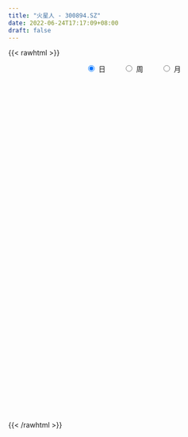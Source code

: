 ```yaml
---
title: "火星人 - 300894.SZ"
date: 2022-06-24T17:17:09+08:00
draft: false
---
```

{{< rawhtml >}}
    <div style="text-align: center">
        <label style="padding: 1rem;"><input style="margin-right: .5rem" type="radio" name="period" value="D" checked onclick="period_change(this)">日</label>
        <label style="padding: 1rem;"><input style="margin-right: .5rem" type="radio" name="period" value="W" onclick="period_change(this)">周</label>
        <label style="padding: 1rem;"><input style="margin-right: .5rem" type="radio" name="period" value="M" onclick="period_change(this)">月</label>
    </div>
    <div id="chart" style="height: 700px;"></div> 
    <script type="text/javascript">
        const D_v = [287182.93,199896.2,171451.82,137476.11,121022.81,165599.55,139289.01,99604.34,109821.9,77832.16,79492.29,105890.82,96372.22,114011.72,81311.93,86491.25,104363.51,119833.42,89174.83,77482.01,69424.92,91711.84,76975.69,102468.88,102097.51,83395.45,73452.27,81313.1,86843.42,74877.31,65795.58,69659.54,60198.63,65225.45,60647.52,52057.23,32270.79,46172.86,42401.23,39926.41,29718.89,33378.89,68508.24,44040.87,33869.22,46926.16,24327.15,27455.97,24231.97,40912.65,46086.34,29691.13,53482.74,29725.49,26841.27,33476.44,28914.06,21112.94,34579.07,25856.53,24366.56,28034.12,37048.86,31263.55,24761.99,31523.02,15450.84,13630.53,16202.33,13017.5,18684.18,22537.71,39060.75,33333.03,33563.65,38598.19,25590.75,25092.34,30173.4,19549.8,20076.0,31193.37,22317.25,14395.49,12365.5,18585.17,15705.96,33151.04,27934.48,21376.07,36409.43,24804.75,21602.69,20629.73,17698.25,15029.26,28289.09,25145.4,16520.83,18507.78,25936.3,20332.23,16637.34,16108.23,18275.14,15948.7,24242.96,16034.51,13593.48,12012.84,15718.0,22149.0,16577.99,15315.51,29574.43,23837.0,22959.0,24782.1,30414.85,41670.63,14493.89,18927.84,29640.52,23538.29,21416.63,30144.32,20028.0,17899.9,17179.04,18067.95,22181.14,15303.83,35936.01,21836.74,25101.9,30257.51,22112.24,27566.7,17562.0,14668.34,30729.58,22825.14,14640.73,23934.68,26413.56,17743.82,24484.64,22936.1,15339.64,12745.11,15517.26,14889.0,14355.35,8694.23,16064.47,13132.14,13726.54,13280.34,12853.79,12206.61,11616.77,13479.16,12147.18,15722.13,12830.46,19045.6,19087.65,15721.27,9076.44,28403.42,15449.21,16965.08,22354.03,18447.76,12418.11,15837.51,11770.83,10449.1,27737.12,22854.18,26069.91,25755.68,25871.84,15722.18,11862.66,12982.49,9990.27,15885.42,12720.46,15808.58,10413.19,9286.75,6526.67,27926.21,21791.55,17012.86,20661.49,14613.24,21862.4,24196.89,17720.56,13738.73,13333.18,12172.99,7996.32,7374.48,7415.82,55701.81,26874.75,14324.22,36748.94,22556.49,18552.59,13785.2,13943.41,17615.1,20180.15,15415.26,10676.23,17886.74,10218.75,9279.75,9661.88,11862.41,8809.75,27647.69,16002.98,35119.66,24519.68,15789.19,21417.84,13681.07,9664.27,14016.53,8161.21,13129.54,8827.0,14987.73,9764.45,10983.19,14838.89,9195.69,9590.43,15679.66,12088.59,21055.97,9515.44,33110.38,22869.35,36906.2,23078.95,12922.41,9154.23,19030.83,8207.86,10355.36,14962.28,7072.59,23111.04,17773.64,9679.0,12078.6,13977.81,8241.56,6636.52,9857.35,9249.51,16047.03,8570.28,9777.65,13066.22,18369.36,22120.01,16322.79,10642.85,11842.51,17060.63,14462.11,17850.25,11421.06,7455.63,15397.0,13795.28,12775.29,14280.35,14920.92,12553.9,15268.86,11072.0,16391.05,20273.85,34978.58,15175.49,15028.7,18459.11,23802.64,15814.4,17716.66,12830.44,12427.08,17673.91,21569.14,33705.81,46677.76,25644.07,21120.33,21803.96,23168.0,17641.73,33177.75,39639.88,20126.66,24339.93,24562.31,35341.32,34061.92,34061.0,33048.05,42576.3,36665.52,46263.13,52952.52,29439.03,16444.34,30202.88,34779.18,19047.61,16370.9,26914.39,53811.74,26228.7,21029.0,29127.4,20301.14,30419.45,17032.73,23279.68,16982.17,14688.8,34320.51,55980.34,28750.91,44476.97,40735.44,25721.28,23783.66,20258.75,22252.74,22517.89,36155.14,29654.2,63379.86,106602.35,74031.2,44171.21,35322.6,67655.24]
const D_histogram = [0.0,0.4467236467,0.5363592828,0.491984248,0.2939811951,0.6635277355,0.4623461619,0.1771408816,-0.342101866,-0.6284001542,-0.6641845117,-0.3729978021,0.0276652538,0.6194692321,0.8327724534,0.7861863194,1.1708610903,1.176956643,1.1610204251,0.7044386816,0.5734624582,0.877404773,0.8852662218,0.9380545818,0.7135157936,0.5014349212,0.0984534266,-0.2169327408,-0.4712373592,-0.3250458647,-0.2212952305,-0.5517695672,-1.0617976079,-1.518640067,-1.6371302718,-1.6905964883,-1.6577221548,-1.4978386732,-1.3679767659,-1.4118693429,-1.3957757879,-1.3142194174,-0.9950774123,-0.7839904253,-0.6524615927,-0.4862232308,-0.4443202275,-0.4802557938,-0.3909693266,-0.1612533671,0.0707780265,0.2849159597,0.5021290155,0.6059919388,0.7353679661,0.8505789496,0.7798165574,0.6850428605,0.7043469835,0.6585184764,0.52873342,0.3997877295,0.4284643497,0.3115868018,0.2531233864,-0.0763931992,-0.294147613,-0.3123416932,-0.2395274605,-0.1684634588,-0.0131312453,0.1556351529,0.3906286474,0.6264813384,0.6620951366,0.7219894864,0.7821062684,0.6759697777,0.610689172,0.4690236845,0.4051780034,0.0262182924,-0.2043345881,-0.3535679718,-0.3800234697,-0.5334022303,-0.5439269361,-0.2754981143,-0.0537157763,0.1260493287,0.4171867737,0.5640827269,0.6626388513,0.7274106279,0.6657599379,0.497866576,0.5556756549,0.6587562707,0.6007885952,0.3599472737,0.4623746712,0.4799717393,0.3798410696,0.3353868363,0.0670193962,-0.2352413775,-0.1562677981,-0.3373527427,-0.4854662632,-0.4783223048,-0.5186545447,-0.2701882854,-0.1626335895,-0.0452824361,0.2265991598,0.4701639371,0.62981013,0.6351559621,0.5356796647,0.3400351384,0.1369912412,0.004097068,0.0899690327,0.282725701,0.2847522597,0.4077084064,0.4184820733,0.3478507067,0.3643994805,0.4772890344,0.3850958892,0.4050796196,0.0977332883,-0.1480849169,-0.4314595019,-0.9401535845,-1.2932299903,-1.8093859438,-1.9785695959,-1.9839078315,-2.2276411057,-2.0879330791,-1.8904221892,-1.569552988,-1.0952636228,-0.7788382956,-0.4421544035,-0.2076938044,-0.1269797706,-0.1172167304,-0.0424026508,0.0725498097,0.1024460842,0.0816973182,0.1130696646,0.0277894124,0.1341768337,0.1735728537,0.103425132,-0.1021403822,-0.3069075962,-0.4563446994,-0.6164731337,-0.7071330525,-0.7791578651,-0.8262929163,-0.6307497146,-0.5088936339,-0.4154768798,-0.4682798938,-0.4353112543,-0.4469597378,-0.3343343387,-0.3487077592,-0.3588085391,-0.3795620766,-0.4012104628,-0.3250057666,-0.0809562944,-0.0149008238,0.2424874663,0.4423808442,0.6751607647,0.8701394323,0.9041380581,0.9055084949,0.8938651868,0.9607065536,0.9612806329,0.8070558779,0.6539489213,0.550197875,0.4439145246,0.5594983396,0.6427984953,0.6745050135,0.4441214914,0.1249856921,0.1291507737,0.2588606863,0.2958586669,0.2127823602,0.1782930478,0.1143937856,0.0006883766,-0.0399963016,-0.0390708491,0.247075279,0.4577507508,0.5305396879,0.7454517424,0.8086496733,0.6452411401,0.5166505615,0.4505462968,0.291390381,0.2175221955,0.1577293876,0.0750721557,-0.151771224,-0.3386875878,-0.3808798641,-0.4920170377,-0.6043204217,-0.6539307221,-0.434240588,-0.3064501986,-0.039959316,0.1247271328,0.1701002261,0.0849551333,-0.0190141628,-0.0444110325,-0.1786718195,-0.2109859565,-0.1689307719,-0.1452613994,-0.2380483972,-0.2695097027,-0.2538879651,-0.2217592765,-0.2315172863,-0.2403246195,-0.1396747916,-0.0519584156,0.0001973508,0.0177572252,0.140945579,0.1806092698,-0.018364433,-0.1254191014,-0.2334187022,-0.2873156178,-0.3599813468,-0.3721345529,-0.3793359594,-0.341348276,-0.3681477577,-0.3497094835,-0.4747560821,-0.5678653865,-0.7056193967,-0.6468225979,-0.4913284343,-0.3824513923,-0.2993325929,-0.2634751418,-0.185767245,-0.1544015519,-0.0991295691,0.0035546157,0.0769580363,0.0405553102,0.0979645887,0.0813907864,0.1416590569,0.0711096424,0.0707976378,0.0505464107,0.0576728374,0.0699668406,0.0374707689,0.0014935992,-0.0577572358,-0.1634576013,-0.2661928497,-0.2870488713,-0.2382444377,-0.2058676561,-0.2762746982,-0.2536217172,-0.0609308797,0.0522373416,0.1465250481,0.2364656688,0.3586329595,0.3629514835,0.3402143075,0.307955589,0.2400856358,0.2945811156,0.3475780584,0.4688174961,0.6228531994,0.6564861645,0.5852284234,0.4557342275,0.3835565152,0.2283213985,0.3407131767,0.4080489366,0.4158811606,0.3403869008,0.312211611,0.2455372597,0.2904087339,0.0613945086,-0.1078878299,-0.2082752386,-0.4288602738,-0.3248687419,-0.1523379065,-0.088496673,-0.0295545671,0.0832829829,0.0929699926,0.0851477834,0.0716725323,0.0928495243,-0.0455416967,-0.1151299975,-0.1734215145,-0.1611928217,-0.1535385096,-0.2400618961,-0.2611921598,-0.2224015187,-0.1890616682,-0.1400334356,-0.0259871079,0.1452282174,0.2663883714,0.4519627842,0.5203719477,0.5118484017,0.4480033699,0.3939293323,0.3587653732,0.3371177157,0.2636814799,0.20889708,0.3047688599,0.4312745537,0.4627908932,0.4716297645,0.4474857811,0.4973646826]
const D_fast = [0.0,0.5584045584,0.7821300152,0.8607510424,0.7362432883,1.2716717626,1.1860767295,0.9451566696,0.3403884555,-0.1030098713,-0.3048403567,-0.1069030976,0.3006762717,1.047347558,1.4688438927,1.6188043385,2.296194382,2.5965290954,2.8708479838,2.5903759107,2.6027653018,3.1260588099,3.3552368141,3.6425388196,3.5963789797,3.5096568376,3.1312886997,2.7616693471,2.3895553889,2.4544854172,2.5029122438,2.0344955153,1.2590180727,0.4225155968,-0.105257176,-0.5813725145,-0.9629287197,-1.1775049065,-1.3896371906,-1.7864971034,-2.1193474954,-2.3663459792,-2.2959733271,-2.2808839464,-2.3124705121,-2.2677879579,-2.3369650114,-2.4929645261,-2.5014203906,-2.3120177729,-2.0622918727,-1.7769249495,-1.4341796399,-1.1788187319,-0.865600713,-0.5377449921,-0.413553245,-0.3370662267,-0.1416753579,-0.0228742458,-0.0204759472,-0.0494747053,0.0863180022,0.0473371548,0.052154586,-0.2964602994,-0.5877516165,-0.6840311199,-0.6710987524,-0.6421506153,-0.4901012132,-0.2824260268,0.0502246295,0.4426976551,0.6438352375,0.8842269589,1.139870308,1.2027262618,1.2901179491,1.2657083827,1.3031572024,0.9307520646,0.649115537,0.4114901603,0.290028795,0.0032994769,-0.1432069629,0.0563473302,0.2647007242,0.4759781614,0.8714122998,1.1593289348,1.423544772,1.6701692055,1.7749585,1.7315317821,1.9282597748,2.1960294582,2.2882589315,2.1374044284,2.3554254938,2.4930154966,2.4878450943,2.5272375701,2.2756249791,1.914553861,1.9544604909,1.6890373606,1.4195572743,1.3071206565,1.1371247805,1.3180439684,1.384940267,1.4909708112,1.8195021971,2.1806079587,2.497706684,2.6618415067,2.6962851254,2.5856493837,2.4168532968,2.2849833906,2.3933476135,2.656785707,2.7300003307,2.954883579,3.0702777642,3.0866090743,3.1942577182,3.4264695307,3.4305503578,3.5518039931,3.2688909839,2.9860515495,2.594812089,1.8510796103,1.1746957069,0.2061932675,-0.4576327836,-0.958947977,-1.7595915277,-2.1418667708,-2.4169614283,-2.4884804741,-2.2880070146,-2.1662912613,-1.94014597,-1.757608822,-1.7086397308,-1.7281808733,-1.6639674564,-1.5308775435,-1.4753697479,-1.4756941844,-1.4160544218,-1.4943873209,-1.3544556912,-1.2716664577,-1.3159578964,-1.5470585062,-1.8285526193,-2.0920758973,-2.406322615,-2.673765797,-2.9405800758,-3.1942883561,-3.156432583,-3.1617999108,-3.1722523767,-3.3421253641,-3.4179845382,-3.5413729562,-3.5123311417,-3.613881502,-3.7136844167,-3.8293284733,-3.9512794753,-3.9563262207,-3.7325158221,-3.6701855575,-3.3521754007,-3.0416868118,-2.6401167002,-2.2276031745,-1.9675700342,-1.7398224737,-1.527999485,-1.2209814798,-0.9800872423,-0.9325480279,-0.9221677541,-0.8883693316,-0.883674051,-0.628215651,-0.3842158715,-0.1838830999,-0.3032362492,-0.5911256255,-0.5546728504,-0.3602477663,-0.249285119,-0.2791658355,-0.269081886,-0.3043827018,-0.4179160167,-0.4685997703,-0.4774420301,-0.1295270822,0.1955860773,0.4010099364,0.8022849265,1.0676452756,1.0655470276,1.0661190893,1.1126513987,1.0263430782,1.0068554416,0.9864949806,0.9226057876,0.6578196019,0.3862313412,0.2488190989,0.0146776658,-0.2487058236,-0.4617988045,-0.3506688174,-0.2994909777,-0.0429899241,0.152878308,0.2407764578,0.1768701482,0.0681473115,0.0316476837,-0.1472810582,-0.2323416843,-0.2325191927,-0.24516517,-0.3974642671,-0.4963029982,-0.544153252,-0.5674643824,-0.6351017139,-0.7039902019,-0.638259072,-0.5635322998,-0.5113271957,-0.4893280151,-0.3309032666,-0.2460872582,-0.4496520693,-0.5880615131,-0.7544157894,-0.8801416094,-1.0428026751,-1.1479895195,-1.2500249159,-1.2973743014,-1.4162107226,-1.4851998193,-1.7289354384,-1.9640110894,-2.2781699488,-2.3810787994,-2.3484167444,-2.3351525505,-2.3268668993,-2.3568782336,-2.3256121481,-2.332846843,-2.3023572525,-2.1987844137,-2.106141484,-2.1324053826,-2.0505049569,-2.0467310626,-1.9510480279,-2.0038200318,-1.986432627,-1.9940472514,-1.9725026153,-1.9427169019,-1.9658452815,-2.0014490514,-2.0751391953,-2.2217039611,-2.390987422,-2.4836056614,-2.4943623372,-2.5134524697,-2.6529281863,-2.6936806346,-2.516222517,-2.3899949603,-2.2590759918,-2.1100189539,-1.8981934233,-1.8031370285,-1.7408206276,-1.6960904488,-1.7039389931,-1.5757982344,-1.4359067769,-1.1974629652,-0.8877139621,-0.6899594559,-0.6149100911,-0.6304707301,-0.6067593137,-0.7049140807,-0.5073440084,-0.3379960143,-0.2261935002,-0.2165910348,-0.1667134218,-0.1720034582,-0.0545298006,-0.2681953987,-0.4644496947,-0.616905913,-0.9447060166,-0.9219316702,-0.7874853115,-0.7457682462,-0.694214782,-0.5605564864,-0.5276269785,-0.5141622418,-0.5097193599,-0.4653299868,-0.6151066319,-0.7134774322,-0.8151243277,-0.8431938405,-0.8739241557,-1.0204630162,-1.1068913199,-1.1237010585,-1.137626625,-1.1236067513,-1.0160572006,-0.808534821,-0.620777574,-0.3222124652,-0.1237103148,-0.0042717603,0.0438840503,0.0882923458,0.14281973,0.2054515014,0.1979356357,0.1953755057,0.3674395006,0.6017638329,0.7489778956,0.8757242081,0.9634516699,1.1376717421]
const D_slow = [0.0,0.1116809117,0.2457707324,0.3687667944,0.4422620932,0.608144027,0.7237305675,0.7680157879,0.6824903214,0.5253902829,0.359344155,0.2660947044,0.2730110179,0.4278783259,0.6360714393,0.8326180191,1.1253332917,1.4195724524,1.7098275587,1.8859372291,2.0293028436,2.2486540369,2.4699705923,2.7044842378,2.8828631862,3.0082219165,3.0328352731,2.9786020879,2.8607927481,2.7795312819,2.7242074743,2.5862650825,2.3208156805,1.9411556638,1.5318730958,1.1092239738,0.6947934351,0.3203337668,-0.0216604247,-0.3746277604,-0.7235717074,-1.0521265618,-1.3008959148,-1.4968935212,-1.6600089193,-1.7815647271,-1.8926447839,-2.0127087324,-2.110451064,-2.1507644058,-2.1330698992,-2.0618409092,-1.9363086554,-1.7848106707,-1.6009686791,-1.3883239417,-1.1933698024,-1.0221090872,-0.8460223414,-0.6813927223,-0.5492093673,-0.4492624349,-0.3421463475,-0.264249647,-0.2009688004,-0.2200671002,-0.2936040035,-0.3716894268,-0.4315712919,-0.4736871566,-0.4769699679,-0.4380611797,-0.3404040178,-0.1837836832,-0.0182598991,0.1622374725,0.3577640396,0.526756484,0.679428777,0.7966846982,0.897979199,0.9045337721,0.8534501251,0.7650581322,0.6700522647,0.5367017072,0.4007199731,0.3318454446,0.3184165005,0.3499288327,0.4542255261,0.5952462078,0.7609059207,0.9427585776,1.1091985621,1.2336652061,1.3725841199,1.5372731875,1.6874703363,1.7774571547,1.8930508226,2.0130437574,2.1080040248,2.1918507338,2.2086055829,2.1497952385,2.110728289,2.0263901033,1.9050235375,1.7854429613,1.6557793251,1.5882322538,1.5475738564,1.5362532474,1.5929030373,1.7104440216,1.8678965541,2.0266855446,2.1606054608,2.2456142454,2.2798620557,2.2808863226,2.3033785808,2.3740600061,2.445248071,2.5471751726,2.6517956909,2.7387583676,2.8298582377,2.9491804963,3.0454544686,3.1467243735,3.1711576956,3.1341364664,3.0262715909,2.7912331948,2.4679256972,2.0155792113,1.5209368123,1.0249598544,0.468049578,-0.0539336918,-0.5265392391,-0.9189274861,-1.1927433918,-1.3874529657,-1.4979915666,-1.5499150176,-1.5816599603,-1.6109641429,-1.6215648056,-1.6034273532,-1.5778158321,-1.5573915026,-1.5291240864,-1.5221767333,-1.4886325249,-1.4452393114,-1.4193830284,-1.444918124,-1.521645023,-1.6357311979,-1.7898494813,-1.9666327444,-2.1614222107,-2.3679954398,-2.5256828684,-2.6529062769,-2.7567754969,-2.8738454703,-2.9826732839,-3.0944132183,-3.177996803,-3.2651737428,-3.3548758776,-3.4497663967,-3.5500690125,-3.6313204541,-3.6515595277,-3.6552847337,-3.5946628671,-3.484067656,-3.3152774649,-3.0977426068,-2.8717080923,-2.6453309685,-2.4218646718,-2.1816880334,-1.9413678752,-1.7396039058,-1.5761166754,-1.4385672067,-1.3275885755,-1.1877139906,-1.0270143668,-0.8583881134,-0.7473577406,-0.7161113176,-0.6838236241,-0.6191084526,-0.5451437858,-0.4919481958,-0.4473749338,-0.4187764874,-0.4186043933,-0.4286034687,-0.438371181,-0.3766023612,-0.2621646735,-0.1295297515,0.0568331841,0.2589956024,0.4203058874,0.5494685278,0.662105102,0.7349526972,0.7893332461,0.828765593,0.8475336319,0.8095908259,0.724918929,0.629698963,0.5066947035,0.3556145981,0.1921319176,0.0835717706,0.0069592209,-0.0030306081,0.0281511751,0.0706762317,0.091915015,0.0871614743,0.0760587162,0.0313907613,-0.0213557278,-0.0635884208,-0.0999037706,-0.1594158699,-0.2267932956,-0.2902652869,-0.345705106,-0.4035844276,-0.4636655824,-0.4985842803,-0.5115738842,-0.5115245465,-0.5070852403,-0.4718488455,-0.4266965281,-0.4312876363,-0.4626424117,-0.5209970872,-0.5928259917,-0.6828213284,-0.7758549666,-0.8706889564,-0.9560260254,-1.0480629649,-1.1354903358,-1.2541793563,-1.3961457029,-1.5725505521,-1.7342562015,-1.8570883101,-1.9527011582,-2.0275343064,-2.0934030919,-2.1398449031,-2.1784452911,-2.2032276834,-2.2023390294,-2.1830995204,-2.1729606928,-2.1484695456,-2.128121849,-2.0927070848,-2.0749296742,-2.0572302648,-2.0445936621,-2.0301754527,-2.0126837426,-2.0033160504,-2.0029426506,-2.0173819595,-2.0582463598,-2.1247945723,-2.1965567901,-2.2561178995,-2.3075848135,-2.3766534881,-2.4400589174,-2.4552916373,-2.4422323019,-2.4056010399,-2.3464846227,-2.2568263828,-2.166088512,-2.0810349351,-2.0040460378,-1.9440246289,-1.87037935,-1.7834848354,-1.6662804614,-1.5105671615,-1.3464456204,-1.2001385145,-1.0862049576,-0.9903158289,-0.9332354792,-0.8480571851,-0.7460449509,-0.6420746608,-0.5569779356,-0.4789250328,-0.4175407179,-0.3449385344,-0.3295899073,-0.3565618648,-0.4086306744,-0.5158457428,-0.5970629283,-0.6351474049,-0.6572715732,-0.664660215,-0.6438394693,-0.6205969711,-0.5993100253,-0.5813918922,-0.5581795111,-0.5695649353,-0.5983474347,-0.6417028133,-0.6820010187,-0.7203856461,-0.7804011201,-0.8456991601,-0.9012995398,-0.9485649568,-0.9835733157,-0.9900700927,-0.9537630383,-0.8871659455,-0.7741752494,-0.6440822625,-0.5161201621,-0.4041193196,-0.3056369865,-0.2159456432,-0.1316662143,-0.0657458443,-0.0135215743,0.0626706407,0.1704892791,0.2861870024,0.4040944436,0.5159658888,0.6403070595]
const D_data = [['2020-12-31', 34.51, 49.0, 34.05, 51.0],['2021-01-04', 48.66, 56.0, 46.55, 58.58],['2021-01-05', 53.0, 53.4, 50.05, 56.09],['2021-01-06', 52.0, 52.3, 48.22, 56.0],['2021-01-07', 50.0, 50.09, 47.1, 52.6],['2021-01-08', 50.0, 58.13, 50.0, 59.95],['2021-01-11', 53.8, 51.98, 51.0, 56.49],['2021-01-12', 49.0, 49.97, 47.28, 51.14],['2021-01-13', 50.65, 44.89, 44.8, 51.71],['2021-01-14', 43.86, 45.32, 42.52, 47.85],['2021-01-15', 44.35, 47.13, 43.54, 48.49],['2021-01-18', 46.0, 51.55, 46.0, 53.78],['2021-01-19', 51.02, 54.7, 49.36, 56.6],['2021-01-20', 54.81, 60.1, 52.0, 65.0],['2021-01-21', 58.3, 58.2, 57.28, 61.5],['2021-01-22', 57.5, 56.15, 56.0, 62.3],['2021-01-25', 55.0, 63.4, 54.01, 64.15],['2021-01-26', 62.2, 60.84, 58.5, 69.14],['2021-01-27', 58.01, 61.7, 56.94, 63.96],['2021-01-28', 61.7, 55.9, 55.55, 62.38],['2021-01-29', 56.54, 59.18, 56.0, 59.59],['2021-02-01', 59.18, 65.99, 57.9, 66.28],['2021-02-02', 63.9, 64.17, 63.5, 68.65],['2021-02-03', 65.01, 66.0, 64.1, 71.2],['2021-02-04', 65.78, 63.12, 62.01, 70.88],['2021-02-05', 62.5, 63.0, 59.76, 66.56],['2021-02-08', 62.0, 59.61, 58.01, 63.99],['2021-02-09', 59.62, 59.14, 57.5, 61.8],['2021-02-10', 58.99, 58.5, 54.31, 60.6],['2021-02-18', 59.01, 63.31, 56.81, 63.7],['2021-02-19', 62.5, 63.63, 61.08, 65.39],['2021-02-22', 63.1, 57.64, 57.5, 64.3],['2021-02-23', 55.54, 52.81, 52.8, 56.48],['2021-02-24', 52.83, 50.12, 48.3, 54.0],['2021-02-25', 50.6, 51.78, 47.51, 51.88],['2021-02-26', 50.13, 50.98, 48.91, 52.65],['2021-03-01', 50.65, 50.79, 50.01, 51.79],['2021-03-02', 51.23, 51.71, 50.79, 53.49],['2021-03-03', 51.15, 50.99, 50.01, 53.33],['2021-03-04', 50.5, 47.9, 47.53, 50.5],['2021-03-05', 46.11, 47.37, 46.0, 49.14],['2021-03-08', 47.77, 47.24, 47.15, 49.4],['2021-03-09', 47.3, 50.21, 47.3, 51.99],['2021-03-10', 49.31, 49.38, 48.0, 50.53],['2021-03-11', 49.38, 48.51, 47.58, 49.38],['2021-03-12', 48.39, 49.05, 46.11, 50.3],['2021-03-15', 48.8, 47.42, 47.31, 49.11],['2021-03-16', 47.8, 45.81, 45.8, 48.14],['2021-03-17', 45.8, 46.88, 45.7, 47.36],['2021-03-18', 46.6, 48.98, 46.3, 49.43],['2021-03-19', 48.4, 49.92, 48.16, 51.39],['2021-03-22', 49.8, 50.75, 49.5, 51.08],['2021-03-23', 50.6, 51.99, 50.2, 55.0],['2021-03-24', 52.03, 51.62, 50.98, 54.27],['2021-03-25', 50.73, 52.87, 49.55, 53.4],['2021-03-26', 53.18, 53.78, 52.29, 54.77],['2021-03-29', 53.78, 52.04, 52.03, 54.46],['2021-03-30', 52.29, 51.72, 51.5, 52.98],['2021-03-31', 51.86, 53.37, 51.53, 54.35],['2021-04-01', 53.31, 52.92, 52.0, 53.79],['2021-04-02', 52.57, 51.78, 51.7, 53.4],['2021-04-06', 52.16, 51.39, 50.81, 53.07],['2021-04-07', 51.1, 53.37, 50.56, 54.0],['2021-04-08', 52.88, 51.56, 51.49, 53.5],['2021-04-09', 51.16, 52.01, 50.37, 52.7],['2021-04-12', 51.5, 47.6, 47.4, 52.0],['2021-04-13', 47.58, 47.33, 46.72, 48.31],['2021-04-14', 47.03, 48.9, 46.98, 49.22],['2021-04-15', 48.83, 49.91, 48.5, 50.18],['2021-04-16', 49.91, 50.05, 49.34, 50.52],['2021-04-19', 49.79, 51.58, 49.53, 51.99],['2021-04-20', 51.33, 52.62, 51.09, 53.08],['2021-04-21', 51.39, 54.71, 51.32, 56.5],['2021-04-22', 55.23, 56.37, 54.31, 56.48],['2021-04-23', 55.9, 55.1, 54.34, 56.6],['2021-04-26', 54.79, 56.23, 54.2, 57.88],['2021-04-27', 56.31, 57.2, 55.18, 57.88],['2021-04-28', 56.65, 55.64, 54.35, 56.98],['2021-04-29', 55.72, 56.29, 55.0, 58.32],['2021-04-30', 56.27, 55.31, 54.88, 57.25],['2021-05-06', 55.5, 56.2, 54.55, 56.9],['2021-05-07', 56.16, 51.35, 51.02, 56.19],['2021-05-10', 51.89, 51.61, 49.95, 53.24],['2021-05-11', 52.17, 51.49, 50.41, 52.3],['2021-05-12', 50.84, 52.36, 50.51, 52.43],['2021-05-13', 51.74, 50.0, 49.41, 52.19],['2021-05-14', 50.0, 50.98, 49.61, 51.57],['2021-05-17', 51.49, 54.9, 51.06, 54.9],['2021-05-18', 55.5, 55.56, 54.01, 56.5],['2021-05-19', 55.38, 56.2, 55.06, 57.56],['2021-05-20', 56.01, 59.15, 55.8, 60.71],['2021-05-21', 58.52, 59.0, 58.5, 60.35],['2021-05-24', 59.01, 59.65, 58.3, 61.0],['2021-05-25', 60.33, 60.35, 59.0, 61.18],['2021-05-26', 60.32, 59.48, 59.0, 60.78],['2021-05-27', 59.45, 58.16, 58.01, 59.55],['2021-05-28', 58.95, 61.3, 57.7, 62.66],['2021-05-31', 61.3, 63.0, 60.51, 63.8],['2021-06-01', 62.83, 61.84, 60.59, 63.0],['2021-06-02', 61.8, 59.37, 59.37, 62.8],['2021-06-03', 59.78, 63.89, 59.78, 64.35],['2021-06-04', 63.77, 63.81, 62.12, 65.38],['2021-06-07', 63.58, 62.75, 61.36, 64.87],['2021-06-08', 62.73, 63.65, 62.46, 64.79],['2021-06-09', 63.02, 60.47, 59.61, 63.4],['2021-06-10', 59.98, 58.74, 58.6, 60.88],['2021-06-11', 59.0, 63.06, 58.85, 63.75],['2021-06-15', 63.69, 59.62, 59.41, 63.7],['2021-06-16', 59.72, 59.09, 57.68, 60.0],['2021-06-17', 59.0, 60.53, 58.1, 61.8],['2021-06-18', 60.5, 59.69, 59.2, 62.49],['2021-06-21', 60.0, 63.79, 58.63, 64.04],['2021-06-22', 64.76, 63.04, 62.29, 64.9],['2021-06-23', 63.02, 63.91, 62.38, 64.65],['2021-06-24', 63.44, 67.2, 62.0, 69.43],['2021-06-25', 67.6, 68.76, 66.8, 69.44],['2021-06-28', 68.7, 69.5, 67.2, 70.6],['2021-06-29', 69.7, 68.8, 66.6, 70.38],['2021-06-30', 67.1, 68.0, 65.66, 68.78],['2021-07-01', 68.2, 66.66, 63.83, 68.68],['2021-07-02', 65.72, 66.0, 65.3, 67.85],['2021-07-05', 66.0, 66.35, 65.01, 67.98],['2021-07-06', 66.9, 69.33, 66.26, 70.6],['2021-07-07', 68.0, 71.91, 67.6, 72.5],['2021-07-08', 71.58, 70.62, 69.53, 72.0],['2021-07-09', 70.24, 73.11, 69.2, 74.28],['2021-07-12', 72.8, 72.77, 70.8, 73.0],['2021-07-13', 72.37, 72.28, 71.2, 75.68],['2021-07-14', 72.26, 73.91, 70.49, 74.56],['2021-07-15', 73.39, 76.22, 72.84, 76.86],['2021-07-16', 76.72, 74.48, 73.53, 79.5],['2021-07-19', 74.14, 76.45, 72.93, 76.56],['2021-07-20', 75.8, 72.22, 71.01, 78.98],['2021-07-21', 71.75, 71.92, 71.3, 74.24],['2021-07-22', 71.4, 70.22, 68.22, 72.45],['2021-07-23', 70.22, 65.11, 64.02, 70.79],['2021-07-26', 65.11, 64.2, 63.22, 65.8],['2021-07-27', 64.09, 58.87, 58.25, 65.5],['2021-07-28', 58.8, 60.09, 57.97, 61.22],['2021-07-29', 60.0, 60.26, 59.22, 61.49],['2021-07-30', 60.26, 55.01, 54.5, 60.54],['2021-08-02', 55.28, 57.83, 53.53, 57.98],['2021-08-03', 58.14, 57.83, 56.71, 58.74],['2021-08-04', 57.61, 59.29, 56.61, 60.34],['2021-08-05', 58.26, 62.15, 58.26, 64.05],['2021-08-06', 62.0, 61.38, 59.61, 62.5],['2021-08-09', 63.3, 62.71, 59.0, 63.3],['2021-08-10', 62.97, 62.5, 62.21, 65.0],['2021-08-11', 63.83, 61.07, 61.0, 63.83],['2021-08-12', 62.27, 60.1, 59.51, 62.27],['2021-08-13', 61.48, 60.85, 58.5, 61.5],['2021-08-16', 61.4, 61.65, 59.78, 62.97],['2021-08-17', 61.64, 60.82, 60.01, 63.3],['2021-08-18', 60.36, 60.06, 59.43, 61.6],['2021-08-19', 60.04, 60.6, 60.04, 63.29],['2021-08-20', 59.77, 58.83, 58.0, 60.38],['2021-08-23', 58.49, 61.14, 57.8, 61.5],['2021-08-24', 61.0, 60.61, 59.35, 61.3],['2021-08-25', 60.44, 59.06, 58.98, 61.51],['2021-08-26', 59.51, 56.41, 56.01, 59.59],['2021-08-27', 55.5, 54.93, 54.8, 57.72],['2021-08-30', 55.0, 54.13, 53.79, 56.45],['2021-08-31', 54.37, 52.48, 52.31, 55.16],['2021-09-01', 52.81, 51.87, 50.97, 53.2],['2021-09-02', 52.15, 50.77, 50.55, 52.71],['2021-09-03', 50.83, 49.79, 49.36, 51.2],['2021-09-06', 49.79, 52.3, 49.6, 52.92],['2021-09-07', 52.3, 51.41, 50.91, 52.82],['2021-09-08', 51.49, 50.88, 50.55, 51.85],['2021-09-09', 50.66, 48.4, 47.6, 51.28],['2021-09-10', 48.19, 48.64, 47.8, 49.25],['2021-09-13', 48.7, 47.35, 46.91, 48.98],['2021-09-14', 47.82, 48.42, 47.22, 50.12],['2021-09-15', 48.45, 46.36, 46.11, 48.68],['2021-09-16', 46.29, 45.59, 45.51, 47.38],['2021-09-17', 45.6, 44.59, 44.08, 46.1],['2021-09-22', 43.87, 43.65, 43.35, 44.89],['2021-09-23', 44.01, 44.22, 43.71, 44.59],['2021-09-24', 44.34, 46.51, 43.96, 46.7],['2021-09-27', 46.29, 44.56, 44.0, 46.29],['2021-09-28', 44.77, 47.41, 44.5, 47.99],['2021-09-29', 47.99, 47.7, 45.91, 48.0],['2021-09-30', 47.21, 49.25, 46.75, 50.28],['2021-10-08', 49.78, 50.1, 48.6, 50.48],['2021-10-11', 49.8, 48.99, 48.8, 50.9],['2021-10-12', 49.01, 49.01, 47.44, 49.3],['2021-10-13', 48.5, 49.18, 48.5, 49.87],['2021-10-14', 48.68, 50.73, 48.5, 51.15],['2021-10-15', 50.49, 50.56, 48.97, 50.89],['2021-10-18', 50.35, 48.65, 48.1, 50.39],['2021-10-19', 48.65, 48.18, 47.97, 49.33],['2021-10-20', 48.42, 48.37, 47.3, 48.85],['2021-10-21', 48.05, 47.97, 47.55, 48.5],['2021-10-22', 48.39, 51.0, 48.0, 52.0],['2021-10-25', 50.29, 51.46, 49.49, 52.84],['2021-10-26', 51.5, 51.52, 50.35, 52.44],['2021-10-27', 51.0, 48.03, 47.48, 51.0],['2021-10-28', 47.83, 45.55, 45.51, 48.44],['2021-10-29', 45.67, 48.75, 45.59, 49.48],['2021-11-01', 49.5, 50.75, 48.56, 51.48],['2021-11-02', 50.85, 50.18, 49.85, 51.26],['2021-11-03', 50.66, 48.68, 48.38, 50.66],['2021-11-04', 48.68, 49.06, 48.25, 49.31],['2021-11-05', 49.07, 48.48, 47.82, 49.19],['2021-11-08', 48.44, 47.36, 46.91, 48.44],['2021-11-09', 47.8, 47.78, 47.0, 47.8],['2021-11-10', 47.78, 48.1, 47.15, 48.38],['2021-11-11', 48.76, 52.48, 48.31, 55.0],['2021-11-12', 52.17, 53.12, 51.12, 53.56],['2021-11-15', 53.55, 52.53, 52.22, 54.25],['2021-11-16', 52.5, 55.6, 52.33, 55.99],['2021-11-17', 54.89, 55.1, 53.82, 55.5],['2021-11-18', 54.72, 52.62, 52.54, 54.99],['2021-11-19', 52.27, 52.8, 51.72, 53.7],['2021-11-22', 52.8, 53.53, 52.3, 53.69],['2021-11-23', 53.03, 52.15, 51.25, 53.93],['2021-11-24', 52.1, 52.9, 50.72, 53.28],['2021-11-25', 52.76, 52.98, 51.8, 53.76],['2021-11-26', 52.38, 52.52, 51.71, 53.24],['2021-11-29', 51.5, 49.96, 49.52, 52.0],['2021-11-30', 49.63, 49.25, 48.92, 50.5],['2021-12-01', 49.15, 50.25, 49.1, 50.25],['2021-12-02', 50.24, 48.7, 48.59, 50.24],['2021-12-03', 48.6, 47.7, 47.61, 49.18],['2021-12-06', 47.69, 47.58, 47.2, 48.38],['2021-12-07', 47.8, 51.0, 47.8, 51.0],['2021-12-08', 50.25, 50.5, 49.66, 50.95],['2021-12-09', 50.55, 53.17, 50.5, 56.2],['2021-12-10', 51.62, 53.1, 51.59, 53.98],['2021-12-13', 53.1, 52.3, 52.0, 53.22],['2021-12-14', 52.0, 50.67, 50.29, 52.0],['2021-12-15', 51.25, 49.96, 49.63, 51.25],['2021-12-16', 49.98, 50.58, 49.77, 50.7],['2021-12-17', 50.0, 48.7, 48.59, 50.47],['2021-12-20', 48.66, 49.37, 48.36, 49.61],['2021-12-21', 49.0, 50.17, 49.0, 51.2],['2021-12-22', 49.97, 49.98, 49.05, 50.19],['2021-12-23', 49.85, 48.16, 47.89, 49.85],['2021-12-24', 47.97, 48.36, 47.31, 48.82],['2021-12-27', 48.36, 48.66, 47.0, 49.1],['2021-12-28', 48.67, 48.76, 48.2, 50.48],['2021-12-29', 48.46, 48.06, 47.82, 48.76],['2021-12-30', 47.61, 47.77, 47.61, 48.66],['2021-12-31', 47.75, 49.17, 47.75, 49.72],['2022-01-04', 49.0, 49.37, 49.0, 50.02],['2022-01-05', 48.0, 49.21, 47.0, 49.91],['2022-01-06', 48.34, 48.9, 48.12, 49.58],['2022-01-07', 49.57, 50.6, 48.9, 51.7],['2022-01-10', 51.0, 50.06, 48.72, 51.81],['2022-01-11', 50.25, 46.64, 46.11, 50.25],['2022-01-12', 46.54, 46.84, 45.11, 46.85],['2022-01-13', 46.65, 46.03, 45.75, 46.98],['2022-01-14', 45.8, 45.98, 45.36, 46.49],['2022-01-17', 45.98, 45.05, 44.3, 45.98],['2022-01-18', 45.05, 45.18, 44.7, 45.47],['2022-01-19', 45.15, 44.77, 44.47, 45.53],['2022-01-20', 44.8, 45.0, 43.86, 45.18],['2022-01-21', 44.9, 43.79, 43.79, 45.0],['2022-01-24', 43.34, 43.89, 41.0, 44.04],['2022-01-25', 43.87, 41.3, 41.06, 43.89],['2022-01-26', 41.9, 40.5, 40.37, 41.91],['2022-01-27', 40.7, 38.59, 38.54, 40.7],['2022-01-28', 39.38, 40.06, 38.91, 40.79],['2022-02-07', 41.01, 41.14, 40.38, 41.48],['2022-02-08', 41.44, 40.65, 40.1, 41.44],['2022-02-09', 40.87, 40.29, 40.01, 40.87],['2022-02-10', 40.29, 39.5, 39.27, 40.68],['2022-02-11', 39.3, 39.85, 39.01, 40.49],['2022-02-14', 39.45, 39.12, 38.88, 39.95],['2022-02-15', 39.12, 39.24, 38.89, 39.32],['2022-02-16', 39.56, 39.91, 39.01, 39.93],['2022-02-17', 39.9, 39.74, 39.67, 40.94],['2022-02-18', 39.66, 38.2, 37.85, 39.66],['2022-02-21', 37.96, 39.18, 37.61, 39.25],['2022-02-22', 38.82, 38.13, 37.86, 38.9],['2022-02-23', 38.9, 39.0, 38.1, 39.06],['2022-02-24', 38.9, 37.12, 36.95, 38.9],['2022-02-25', 37.58, 37.57, 37.34, 38.35],['2022-02-28', 37.53, 37.02, 36.48, 37.54],['2022-03-01', 37.21, 37.08, 36.85, 37.76],['2022-03-02', 37.09, 36.96, 36.53, 37.2],['2022-03-03', 37.22, 36.1, 35.89, 37.22],['2022-03-04', 35.85, 35.6, 35.3, 36.28],['2022-03-07', 35.34, 34.74, 34.4, 35.5],['2022-03-08', 34.74, 33.33, 33.01, 35.19],['2022-03-09', 33.8, 32.33, 31.3, 33.81],['2022-03-10', 33.3, 32.49, 32.42, 33.66],['2022-03-11', 32.03, 32.91, 31.6, 33.07],['2022-03-14', 32.86, 32.42, 32.05, 33.2],['2022-03-15', 32.42, 30.5, 30.5, 32.42],['2022-03-16', 31.01, 30.98, 29.39, 31.2],['2022-03-17', 31.6, 33.22, 31.6, 33.96],['2022-03-18', 33.46, 32.7, 32.2, 33.46],['2022-03-21', 32.8, 32.76, 32.21, 33.15],['2022-03-22', 32.75, 33.02, 32.01, 33.76],['2022-03-23', 33.2, 33.91, 32.62, 34.14],['2022-03-24', 33.88, 32.75, 32.6, 33.88],['2022-03-25', 33.24, 32.34, 32.28, 33.79],['2022-03-28', 32.33, 32.04, 31.5, 32.55],['2022-03-29', 32.38, 31.26, 31.0, 32.44],['2022-03-30', 31.58, 32.7, 31.16, 32.79],['2022-03-31', 32.48, 32.97, 32.19, 33.8],['2022-04-01', 32.95, 34.38, 32.2, 34.5],['2022-04-06', 34.75, 35.75, 34.7, 36.58],['2022-04-07', 35.75, 35.06, 35.0, 36.32],['2022-04-08', 34.84, 33.96, 33.62, 35.2],['2022-04-11', 33.72, 32.94, 32.91, 34.64],['2022-04-12', 33.0, 33.3, 31.65, 33.65],['2022-04-13', 33.0, 31.75, 31.53, 33.0],['2022-04-14', 32.01, 35.09, 31.8, 35.12],['2022-04-15', 34.64, 35.2, 33.66, 35.43],['2022-04-18', 34.95, 34.89, 34.32, 35.92],['2022-04-19', 34.41, 33.88, 33.53, 34.99],['2022-04-20', 33.79, 34.38, 33.7, 35.27],['2022-04-21', 34.2, 33.8, 33.5, 35.84],['2022-04-22', 33.37, 35.3, 33.0, 35.46],['2022-04-25', 34.37, 31.46, 31.46, 34.98],['2022-04-26', 32.4, 31.06, 30.75, 33.45],['2022-04-27', 30.53, 31.01, 28.08, 31.01],['2022-04-28', 31.0, 28.31, 28.16, 31.0],['2022-04-29', 28.2, 31.68, 28.2, 32.0],['2022-05-05', 31.51, 33.01, 31.36, 34.48],['2022-05-06', 32.29, 32.1, 31.22, 32.59],['2022-05-09', 32.02, 32.23, 31.54, 32.37],['2022-05-10', 31.56, 33.3, 31.05, 33.5],['2022-05-11', 33.35, 32.32, 32.3, 33.69],['2022-05-12', 32.6, 32.09, 31.2, 32.94],['2022-05-13', 32.49, 31.94, 31.36, 32.7],['2022-05-16', 32.0, 32.38, 32.0, 33.88],['2022-05-17', 31.39, 30.0, 29.21, 31.52],['2022-05-18', 29.76, 30.15, 29.32, 30.38],['2022-05-19', 29.48, 29.74, 29.1, 29.84],['2022-05-20', 29.68, 30.27, 29.54, 30.88],['2022-05-23', 30.32, 30.04, 29.77, 30.46],['2022-05-24', 30.05, 28.38, 28.22, 30.19],['2022-05-25', 28.11, 28.59, 28.0, 28.67],['2022-05-26', 28.56, 29.07, 27.79, 29.44],['2022-05-27', 29.19, 28.9, 28.46, 29.5],['2022-05-30', 28.63, 29.05, 28.46, 29.1],['2022-05-31', 28.85, 30.1, 28.56, 30.19],['2022-06-01', 29.88, 31.5, 29.66, 32.0],['2022-06-02', 31.2, 31.7, 31.0, 31.97],['2022-06-06', 31.42, 33.51, 31.31, 33.96],['2022-06-07', 33.41, 33.02, 32.58, 34.35],['2022-06-08', 32.84, 32.55, 32.18, 33.46],['2022-06-09', 32.32, 31.98, 31.57, 32.88],['2022-06-10', 32.08, 32.07, 31.31, 32.19],['2022-06-13', 32.0, 32.33, 31.76, 32.87],['2022-06-14', 31.9, 32.6, 31.41, 32.79],['2022-06-15', 32.8, 31.92, 31.66, 32.98],['2022-06-16', 31.95, 31.99, 31.8, 32.79],['2022-06-17', 32.04, 34.2, 31.06, 34.49],['2022-06-20', 34.21, 35.5, 34.03, 37.19],['2022-06-21', 35.38, 35.13, 34.3, 35.75],['2022-06-22', 35.37, 35.38, 34.82, 35.69],['2022-06-23', 35.36, 35.36, 34.48, 35.65],['2022-06-24', 35.47, 36.82, 35.2, 37.96]]
const W_v = [287182.93,795446.49,506039.7,484077.94,460278.69,456649.3700000001,241608.79,140672.89,307788.37,190490.18,226723.38,163014.08,173217.07,134829.16,121108.52,89824.22,147179.32,139004.48,51269.37,83369.37,143675.77,103249.02,106442.54,91212.37,57358.83,107453.93,134320.47,123667.6,95356.03,128435.99,112638.86,105557.93,91022.75,67135.19,63684.05,73224.53,87737.99,86022.49,49957.05,100551.61,15722.18,63441.3,69961.4,95941.54,81162.35,105363.18,105967.44,77830.15,58909.53,112099.76,74568.9,54869.93,60287.86,75770.38,104931.14,59628.92,76620.09,50031.97,71903.52,70330.89,65919.22,69799.32,97890.97,90821.51,98206.38,93442.16,135431.32,138432.14,192614.0,82391.55,116844.91,157111.23,108015.17,133740.56,154976.1,173959.83,327782.6]
const W_histogram = [0.0,0.5826552707,0.2139862631,0.5455137784,0.9150205465,1.3372922565,1.2364889067,1.4248624153,0.6466859136,-0.1210743583,-0.5041872826,-0.6766704516,-0.5157360342,-0.5270544242,-0.5022295543,-0.5946681509,-0.3070422402,-0.1044547665,-0.2316692922,-0.329295092,0.1329231837,0.5564706383,0.9457103142,1.082840903,0.8850954953,1.279696868,1.26700442,1.6266860373,1.8308884631,1.2373602408,0.125536544,-0.2020702798,-0.4608527907,-0.756969691,-1.1792160472,-1.7348292822,-2.0863216237,-2.4717652105,-2.4716580843,-2.1719369633,-1.8158005722,-1.463723753,-1.1305880741,-0.9958805346,-0.863976713,-0.4254309166,-0.1332431358,0.0547497045,-0.1222767,0.1336851387,0.0218998764,-0.0554723753,-0.0337024912,0.0887103159,-0.1185119791,-0.366133199,-0.7235396795,-0.9047343263,-1.05581965,-1.1126124473,-1.1903071443,-1.3202656299,-1.3148924484,-1.2315534144,-0.9477463121,-0.7079986928,-0.4008836761,-0.1394819984,-0.1575194654,-0.0915760404,-0.0132574072,-0.0276222816,-0.0801180964,0.1125405347,0.2934243136,0.5690959317,0.9197011397]
const W_fast = [0.0,0.7283190883,0.4131466465,0.8810526064,1.4793145111,2.2359092853,2.4442281621,2.9888172746,2.3723122513,1.5742833898,1.0651236448,0.7234728629,0.7554732718,0.6123912757,0.5116587571,0.2705531227,0.4814184734,0.6578922555,0.4727604067,0.2928108339,0.7882599055,1.3509250197,1.9765922742,2.3844330887,2.4079615548,3.1224871445,3.4265458015,4.1928989281,4.8548234698,4.5706353076,3.4901957468,3.1120713531,2.7380756445,2.2527163214,1.5356659535,0.5463453979,-0.3267273496,-1.3301122389,-1.9479196338,-2.1911827537,-2.2889965057,-2.3028506247,-2.2523619643,-2.3666245585,-2.4507149151,-2.1185268479,-1.8596498511,-1.6579695846,-1.865565164,-1.5761820407,-1.6824923338,-1.7737326794,-1.7603884182,-1.6157980321,-1.8526483219,-2.1918028415,-2.7300942419,-3.1374724702,-3.5525127064,-3.8874586156,-4.2627300987,-4.7227549917,-5.0461049223,-5.270654242,-5.2237837176,-5.1610357715,-4.9541416739,-4.7276104957,-4.7850278291,-4.7419784142,-4.6669741329,-4.6882445776,-4.7607699166,-4.5399761518,-4.2857362945,-3.8677906935,-3.2872602005]
const W_slow = [0.0,0.1456638177,0.1991603834,0.335538828,0.5642939647,0.8986170288,1.2077392555,1.5639548593,1.7256263377,1.6953577481,1.5693109275,1.4001433145,1.271209306,1.1394456999,1.0138883114,0.8652212736,0.7884607136,0.762347022,0.7044296989,0.6221059259,0.6553367218,0.7944543814,1.03088196,1.3015921857,1.5228660595,1.8427902765,2.1595413815,2.5662128908,3.0239350066,3.3332750668,3.3646592028,3.3141416329,3.1989284352,3.0096860124,2.7148820006,2.2811746801,1.7595942742,1.1416529715,0.5237384505,-0.0192457904,-0.4731959334,-0.8391268717,-1.1217738902,-1.3707440239,-1.5867382021,-1.6930959313,-1.7264067152,-1.7127192891,-1.7432884641,-1.7098671794,-1.7043922103,-1.7182603041,-1.7266859269,-1.704508348,-1.7341363427,-1.8256696425,-2.0065545624,-2.2327381439,-2.4966930564,-2.7748461683,-3.0724229543,-3.4024893618,-3.7312124739,-4.0391008275,-4.2760374055,-4.4530370787,-4.5532579978,-4.5881284974,-4.6275083637,-4.6504023738,-4.6537167256,-4.660622296,-4.6806518201,-4.6525166865,-4.5791606081,-4.4368866251,-4.2069613402]
const W_data = [['2020-12-31', 34.51, 49.0, 34.05, 51.0],['2021-01-08', 48.66, 58.13, 46.55, 59.95],['2021-01-15', 53.8, 47.13, 42.52, 56.49],['2021-01-22', 46.0, 56.15, 46.0, 65.0],['2021-01-29', 55.0, 59.18, 54.01, 69.14],['2021-02-05', 59.18, 63.0, 57.9, 71.2],['2021-02-10', 62.0, 58.5, 54.31, 63.99],['2021-02-19', 59.01, 63.63, 56.81, 65.39],['2021-02-26', 63.1, 50.98, 47.51, 64.3],['2021-03-05', 50.65, 47.37, 46.0, 53.49],['2021-03-12', 47.77, 49.05, 46.11, 51.99],['2021-03-19', 48.8, 49.92, 45.7, 51.39],['2021-03-26', 49.8, 53.78, 49.5, 55.0],['2021-04-02', 53.78, 51.78, 51.5, 54.46],['2021-04-09', 52.16, 52.01, 50.37, 54.0],['2021-04-16', 51.5, 50.05, 46.72, 52.0],['2021-04-23', 49.79, 55.1, 49.53, 56.6],['2021-04-30', 54.79, 55.31, 54.2, 58.32],['2021-05-07', 55.5, 51.35, 51.02, 56.9],['2021-05-14', 51.89, 50.98, 49.41, 53.24],['2021-05-21', 51.49, 59.0, 51.06, 60.71],['2021-05-28', 59.01, 61.3, 57.7, 62.66],['2021-06-04', 61.3, 63.81, 59.37, 65.38],['2021-06-11', 63.58, 63.06, 58.6, 64.87],['2021-06-18', 63.69, 59.69, 57.68, 63.7],['2021-06-25', 60.0, 68.76, 58.63, 69.44],['2021-07-02', 68.7, 66.0, 63.83, 70.6],['2021-07-09', 66.0, 73.11, 65.01, 74.28],['2021-07-16', 72.8, 74.48, 70.49, 79.5],['2021-07-23', 74.14, 65.11, 64.02, 78.98],['2021-07-30', 65.11, 55.01, 54.5, 65.8],['2021-08-06', 55.28, 61.38, 53.53, 64.05],['2021-08-13', 63.3, 60.85, 58.5, 65.0],['2021-08-20', 61.4, 58.83, 58.0, 63.3],['2021-08-27', 58.49, 54.93, 54.8, 61.51],['2021-09-03', 55.0, 49.79, 49.36, 56.45],['2021-09-10', 49.79, 48.64, 47.6, 52.92],['2021-09-17', 48.7, 44.59, 44.08, 50.12],['2021-09-24', 43.87, 46.51, 43.35, 46.7],['2021-09-30', 46.29, 49.25, 44.0, 50.28],['2021-10-08', 49.78, 50.1, 48.6, 50.48],['2021-10-15', 49.8, 50.56, 47.44, 51.15],['2021-10-22', 50.35, 51.0, 47.3, 52.0],['2021-10-29', 50.29, 48.75, 45.51, 52.84],['2021-11-05', 49.5, 48.48, 47.82, 51.48],['2021-11-12', 48.44, 53.12, 46.91, 55.0],['2021-11-19', 53.55, 52.8, 51.72, 55.99],['2021-11-26', 52.8, 52.52, 50.72, 53.93],['2021-12-03', 51.5, 47.7, 47.61, 52.0],['2021-12-10', 47.69, 53.1, 47.2, 56.2],['2021-12-17', 53.1, 48.7, 48.59, 53.22],['2021-12-24', 48.66, 48.36, 47.31, 51.2],['2021-12-31', 48.36, 49.17, 47.0, 50.48],['2022-01-07', 49.0, 50.6, 47.0, 51.7],['2022-01-14', 51.0, 45.98, 45.11, 51.81],['2022-01-21', 45.98, 43.79, 43.79, 45.98],['2022-01-28', 43.34, 40.06, 38.54, 44.04],['2022-02-11', 41.01, 39.85, 39.01, 41.48],['2022-02-18', 39.45, 38.2, 37.85, 40.94],['2022-02-25', 37.96, 37.57, 36.95, 39.25],['2022-03-04', 37.53, 35.6, 35.3, 37.76],['2022-03-11', 35.34, 32.91, 31.3, 35.5],['2022-03-18', 32.86, 32.7, 29.39, 33.96],['2022-03-25', 32.8, 32.34, 32.01, 34.14],['2022-04-01', 32.33, 34.38, 31.0, 34.5],['2022-04-08', 34.75, 33.96, 33.62, 36.58],['2022-04-15', 33.72, 35.2, 31.53, 35.43],['2022-04-22', 34.95, 35.3, 33.0, 35.92],['2022-04-29', 34.37, 31.68, 28.08, 34.98],['2022-05-06', 31.51, 32.1, 31.22, 34.48],['2022-05-13', 32.02, 31.94, 31.05, 33.69],['2022-05-20', 32.0, 30.27, 29.1, 33.88],['2022-05-27', 30.32, 28.9, 27.79, 30.46],['2022-06-02', 28.63, 31.7, 28.46, 32.0],['2022-06-10', 31.42, 32.07, 31.31, 34.35],['2022-06-17', 32.0, 34.2, 31.06, 34.49],['2022-06-24', 34.21, 36.82, 34.03, 37.96]]
const M_v = [287182.93,2245842.8199999994,1146719.4199999999,838050.7799999999,547339.6300000001,406708.9300000001,415478.22,516263.0000000001,353026.26,371867.33,245066.42,398428.6099999999,332630.49,316950.53,210116.63,371081.34,593625.4299999999,513372.17,741449.7799999999]
const M_histogram = [0.0,0.6496638177,0.4980185031,0.5267716213,0.6371691284,1.1584518668,1.7356331435,1.1655581138,0.5711655532,-0.053283891,-0.4894940688,-0.7199193432,-0.8446567562,-1.4709604848,-1.9880785506,-2.4695775822,-2.7217448993,-2.8292562285,-2.3043290084]
const M_fast = [0.0,0.8120797721,0.7849390833,0.9453851068,1.2150748961,2.0259706011,3.0370601637,2.7583746625,2.3067734901,1.6690030732,1.1104193781,0.700014268,0.3641126659,-0.6299311838,-1.6440688873,-2.7429623145,-3.6755658564,-4.4903912427,-4.5415462747]
const M_slow = [0.0,0.1624159544,0.2869205802,0.4186134855,0.5779057676,0.8675187343,1.3014270202,1.5928165487,1.7356079369,1.7222869642,1.599913447,1.4199336112,1.2087694221,0.8410293009,0.3440096633,-0.2733847323,-0.9538209571,-1.6611350142,-2.2372172663]
const M_data = [['2020-12-31', 34.51, 49.0, 34.05, 51.0],['2021-01-29', 48.66, 59.18, 42.52, 69.14],['2021-02-26', 59.18, 50.98, 47.51, 71.2],['2021-03-31', 50.65, 53.37, 45.7, 55.0],['2021-04-30', 53.31, 55.31, 46.72, 58.32],['2021-05-31', 55.5, 63.0, 49.41, 63.8],['2021-06-30', 62.83, 68.0, 57.68, 70.6],['2021-07-30', 68.2, 55.01, 54.5, 79.5],['2021-08-31', 55.28, 52.48, 52.31, 65.0],['2021-09-30', 52.81, 49.25, 43.35, 53.2],['2021-10-29', 49.78, 48.75, 45.51, 52.84],['2021-11-30', 49.5, 49.25, 46.91, 55.99],['2021-12-31', 49.15, 49.17, 47.0, 56.2],['2022-01-28', 49.0, 40.06, 38.54, 51.81],['2022-02-28', 41.01, 37.02, 36.48, 41.48],['2022-03-31', 37.21, 32.97, 29.39, 37.76],['2022-04-29', 32.95, 31.68, 28.08, 36.58],['2022-05-31', 31.51, 30.1, 27.79, 34.48],['2022-06-30', 29.88, 36.82, 29.66, 37.96]]
        const D_a = [null,null,null,null,null,null,null,null,null,null,null,null,null,null,null,null,null,null,null,null,null,null,null,71.2,null,null,null,null,null,null,null,null,null,null,null,null,null,null,null,null,null,null,null,null,null,null,null,null,45.7,null,null,null,null,null,null,54.77,null,null,null,null,null,null,null,null,null,null,46.72,null,null,null,null,null,null,null,null,null,null,null,58.32,null,null,null,null,null,null,49.41,null,null,null,null,null,null,null,null,null,null,null,null,null,null,null,65.38,null,null,null,null,null,null,57.68,null,null,null,null,null,null,null,null,null,null,null,null,null,null,null,null,null,null,null,null,null,79.5,null,null,null,null,null,null,null,null,null,null,53.53,null,null,null,null,null,65.0,null,null,null,null,null,null,null,null,null,null,null,null,null,null,null,null,null,null,null,null,null,null,null,null,null,null,null,null,43.35,null,null,null,null,null,null,null,null,null,null,null,null,null,null,null,null,null,52.84,null,null,null,null,null,null,null,null,null,46.91,null,null,null,null,null,null,null,null,null,null,null,null,53.76,null,null,null,null,null,null,47.2,null,null,null,null,null,null,null,null,null,null,51.2,null,null,null,null,null,null,null,null,null,null,null,null,null,null,null,null,null,null,null,null,null,null,null,null,null,38.54,null,null,null,null,null,null,null,null,null,40.94,null,null,null,null,null,null,null,null,null,null,null,null,null,null,null,null,null,null,29.39,null,null,null,null,34.14,null,null,null,31.0,null,null,null,36.58,null,null,null,null,31.53,null,null,null,null,null,35.84,null,null,null,28.08,null,null,null,null,null,null,null,null,null,33.88,null,null,null,null,null,null,null,27.79,null,null,null,null,null,null,34.35,null,null,null,null,31.41,null,null,null,37.19,null,null,null,null]
const W_a = [null,null,null,null,null,71.2,null,null,null,null,null,45.7,null,null,null,null,null,null,null,null,null,null,null,null,null,null,null,null,79.5,null,null,null,null,null,null,null,null,null,43.35,null,null,null,null,null,null,null,55.99,null,null,null,null,null,null,null,null,null,null,null,null,null,null,null,29.39,null,null,null,null,35.92,null,null,null,null,27.79,null,null,null,null]
const M_a = [null,null,null,null,null,null,null,79.5,null,null,null,null,null,null,null,null,null,27.79,null]
        const D_b = [[{ coord: ['2021-02-03', 54.77] }, { coord: ['2021-05-13', 46.72] }],[{ coord: ['2021-06-04', 65.38] }, { coord: ['2021-08-10', 57.68] }],[{ coord: ['2021-09-22', 52.84] }, { coord: ['2021-12-21', 46.91] }],[{ coord: ['2022-03-16', 34.14] }, { coord: ['2022-06-14', 31.0] }]]
const W_b = [[{ coord: ['2021-02-05', 71.2] }, { coord: ['2021-11-19', 45.7] }]]
const M_b = []
    </script>
{{< /rawhtml >}}